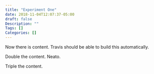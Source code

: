 ```yaml
---
title: "Experiment One"
date: 2018-11-04T12:07:37-05:00
draft: false
Description: ""
Tags: []
Categories: []
---
```


Now there is content. Travis should be able to build this automatically.

Double the content. Neato.

Triple the content.
